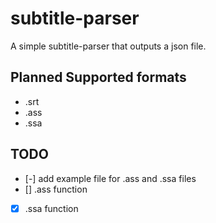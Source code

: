 # subtitle-parser
A simple subtitle-parser that outputs a json file.

## Planned Supported formats
- .srt
- .ass
- .ssa

## TODO
- [-] add example file for .ass and .ssa files
- [] .ass function
- [x] .ssa function

